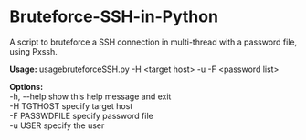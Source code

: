 # Bruteforce-SSH-in-Python
A script to bruteforce a SSH connection in multi-thread with a password file, using Pxssh.

<b>Usage:</b> usagebruteforceSSH.py -H <target host\> -u <user> -F <password list\>

<b>Options:</b></br>
  -h, --help     show this help message and exit</br>
  -H TGTHOST     specify target host</br>
  -F PASSWDFILE  specify password file</br>
  -u USER        specify the user
